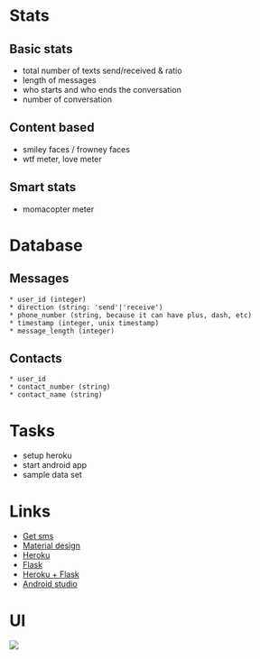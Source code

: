 # Stats

## Basic stats

* total number of texts send/received & ratio
* length of messages
* who starts and who ends the conversation
* number of conversation

## Content based

* smiley faces / frowney faces
* wtf meter, love meter

## Smart stats

* momacopter meter

# Database

## Messages

```
* user_id (integer)
* direction (string: 'send'|'receive')
* phone_number (string, because it can have plus, dash, etc)
* timestamp (integer, unix timestamp)
* message_length (integer)
```

## Contacts

```
* user_id
* contact_number (string)
* contact_name (string)
```

# Tasks

* setup heroku
* start android app
* sample data set

# Links

* [Get sms](http://www.androidhub4you.com/2014/02/android-sms-history-get-messages-record.html)
* [Material design](https://developer.android.com/training/material/index.html)
* [Heroku](https://www.heroku.com/)
* [Flask](http://flask.pocoo.org/)
* [Heroku + Flask](https://devcenter.heroku.com/articles/getting-started-with-python-o)
* [Android studio](http://developer.android.com/sdk/index.html)

# UI

![](https://s3.amazonaws.com/pushbullet-uploads/ufgwUFI-C8M7bM1EZEIycY2nAhCd1Pr2DM06NSJi/IMG_20141229_222509.jpg)
